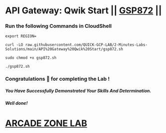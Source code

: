 # API Gateway: Qwik Start || [GSP872](https://www.cloudskillsboost.google/focuses/17996?parent=catalog) ||



### Run the following Commands in CloudShell

```
export REGION=
```
```
curl -LO raw.githubusercontent.com/QUICK-GCP-LAB/2-Minutes-Labs-Solutions/main/API%20Gateway%20Qwik%20Start/gsp872.sh

sudo chmod +x gsp872.sh

./gsp872.sh
```

### Congratulations 🎉 for completing the Lab !

##### *You Have Successfully Demonstrated Your Skills And Determination.*

#### *Well done!*



# [ARCADE ZONE LAB](https://www.youtube.com/@arcadezonelab)
